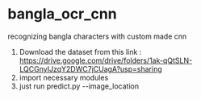 # bangla_ocr_cnn
recognizing bangla characters with custom made cnn

1. Download the dataset from this link : 
  https://drive.google.com/drive/folders/1ak-qQtSLN-LQCGnyIJzqY2DWC7jCUagA?usp=sharing
2. import necessary modules
3. just run predict.py --image_location

